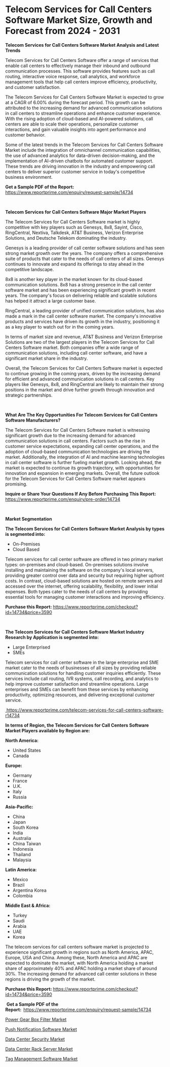 <p><h1>Telecom Services for Call Centers Software Market Size, Growth and Forecast from 2024 - 2031</h1></p><p><strong>Telecom Services for Call Centers Software Market Analysis and Latest Trends</strong></p>
<p><p>Telecom Services for Call Centers Software offer a range of services that enable call centers to effectively manage their inbound and outbound communication processes. This software provides features such as call routing, interactive voice response, call analytics, and workforce management tools that help call centers improve efficiency, productivity, and customer satisfaction.</p><p>The Telecom Services for Call Centers Software Market is expected to grow at a CAGR of 6.00% during the forecast period. This growth can be attributed to the increasing demand for advanced communication solutions in call centers to streamline operations and enhance customer experience. With the rising adoption of cloud-based and AI-powered solutions, call centers are able to scale their operations, personalize customer interactions, and gain valuable insights into agent performance and customer behavior.</p><p>Some of the latest trends in the Telecom Services for Call Centers Software Market include the integration of omnichannel communication capabilities, the use of advanced analytics for data-driven decision-making, and the implementation of AI-driven chatbots for automated customer support. These trends are driving innovation in the industry and empowering call centers to deliver superior customer service in today's competitive business environment.</p></p>
<p><strong>Get a Sample PDF of the Report:&nbsp;</strong> <a href="https://www.reportprime.com/enquiry/request-sample/14734">https://www.reportprime.com/enquiry/request-sample/14734</a></p>
<p>&nbsp;</p>
<p><strong>Telecom Services for Call Centers Software Major Market Players</strong></p>
<p><p>The Telecom Services for Call Centers Software market is highly competitive with key players such as Genesys, 8x8, Sayint, Cisco, RingCentral, Nextiva, Talkdesk, AT&T Business, Verizon Enterprise Solutions, and Deutsche Telekom dominating the industry.</p><p>Genesys is a leading provider of call center software solutions and has seen strong market growth over the years. The company offers a comprehensive suite of products that cater to the needs of call centers of all sizes. Genesys continues to innovate and expand its offerings to stay ahead in the competitive landscape.</p><p>8x8 is another key player in the market known for its cloud-based communication solutions. 8x8 has a strong presence in the call center software market and has been experiencing significant growth in recent years. The company's focus on delivering reliable and scalable solutions has helped it attract a large customer base.</p><p>RingCentral, a leading provider of unified communication solutions, has also made a mark in the call center software market. The company's innovative products and services have driven its growth in the industry, positioning it as a key player to watch out for in the coming years.</p><p>In terms of market size and revenue, AT&T Business and Verizon Enterprise Solutions are two of the largest players in the Telecom Services for Call Centers Software market. Both companies offer a wide range of communication solutions, including call center software, and have a significant market share in the industry.</p><p>Overall, the Telecom Services for Call Centers Software market is expected to continue growing in the coming years, driven by the increasing demand for efficient and advanced communication solutions in call centers. Key players like Genesys, 8x8, and RingCentral are likely to maintain their strong positions in the market and drive further growth through innovation and strategic partnerships.</p></p>
<p>&nbsp;</p>
<p><strong>What Are The Key Opportunities For Telecom Services for Call Centers Software Manufacturers?</strong></p>
<p><p>The Telecom Services for Call Centers Software market is witnessing significant growth due to the increasing demand for advanced communication solutions in call centers. Factors such as the rise in customer service expectations, expanding call center operations, and the adoption of cloud-based communication technologies are driving the market. Additionally, the integration of AI and machine learning technologies in call center software is further fueling market growth. Looking ahead, the market is expected to continue its growth trajectory, with opportunities for innovation and expansion in emerging markets. Overall, the future outlook for the Telecom Services for Call Centers Software market appears promising.</p></p>
<p><strong>Inquire or Share Your Questions If Any Before Purchasing This Report:</strong> <a href="https://www.reportprime.com/enquiry/pre-order/14734">https://www.reportprime.com/enquiry/pre-order/14734</a></p>
<p>&nbsp;</p>
<p><strong>Market Segmentation</strong></p>
<p><strong>The Telecom Services for Call Centers Software Market Analysis by types is segmented into:</strong></p>
<p><ul><li>On-Premises</li><li>Cloud Based</li></ul></p>
<p><p>Telecom services for call center software are offered in two primary market types: on-premises and cloud-based. On-premises solutions involve installing and maintaining the software on the company's local servers, providing greater control over data and security but requiring higher upfront costs. In contrast, cloud-based solutions are hosted on remote servers and accessed over the internet, offering scalability, flexibility, and lower initial expenses. Both types cater to the needs of call centers by providing essential tools for managing customer interactions and improving efficiency.</p></p>
<p><strong>Purchase this Report:&nbsp;</strong><a href="https://www.reportprime.com/checkout?id=14734&price=3590">https://www.reportprime.com/checkout?id=14734&price=3590</a></p>
<p>&nbsp;</p>
<p><strong>The Telecom Services for Call Centers Software Market Industry Research by Application is segmented into:</strong></p>
<p><ul><li>Large Enterprised</li><li>SMEs</li></ul></p>
<p><p>Telecom services for call center software in the large enterprise and SME market cater to the needs of businesses of all sizes by providing reliable communication solutions for handling customer inquiries efficiently. These services include call routing, IVR systems, call recording, and analytics to help improve customer satisfaction and streamline operations. Large enterprises and SMEs can benefit from these services by enhancing productivity, optimizing resources, and delivering exceptional customer service.</p></p>
<p><a href="https://www.reportprime.com/telecom-services-for-call-centers-software-r14734">&nbsp;https://www.reportprime.com/telecom-services-for-call-centers-software-r14734</a></p>
<p><strong>In terms of Region, the Telecom Services for Call Centers Software Market Players available by Region are:</strong></p>
<p>
    <p> <strong> North America: </strong>
        <ul>
            <li>United States</li>
            <li>Canada</li>
        </ul>
        </p> 
    <p> <strong> Europe: </strong>
        <ul>
            <li>Germany</li>
            <li>France</li>
            <li>U.K.</li>
            <li>Italy</li>
            <li>Russia</li>
        </ul>
        </p> 
    <p> <strong> Asia-Pacific: </strong>
        <ul>
            <li>China</li>
            <li>Japan</li>
            <li>South Korea</li>
            <li>India</li>
            <li>Australia</li>
            <li>China Taiwan</li>
            <li>Indonesia</li>
            <li>Thailand</li>
            <li>Malaysia</li>
        </ul>
        </p> 
    <p> <strong> Latin America: </strong>
        <ul>
            <li>Mexico</li>
            <li>Brazil</li>
            <li>Argentina Korea</li>
            <li>Colombia</li>
        </ul>
        </p> 
    <p> <strong> Middle East & Africa: </strong>
        <ul>
            <li>Turkey</li>
            <li>Saudi</li>
            <li>Arabia</li>
            <li>UAE</li>
            <li>Korea</li>
        </ul>
    </p>
    </p>
<p><p>The telecom services for call centers software market is projected to experience significant growth in regions such as North America, APAC, Europe, USA and China. Among these, North America and APAC are expected to dominate the market, with North America holding a market share of approximately 40% and APAC holding a market share of around 30%. The increasing demand for advanced call center solutions in these regions is driving the growth of the market.</p></p>
<p><strong>Purchase this Report: </strong><a href="https://www.reportprime.com/checkout?id=14734&price=3590">https://www.reportprime.com/checkout?id=14734&price=3590</a></p>
<p>&nbsp;<strong>Get a Sample PDF of the Report:&nbsp;&nbsp;</strong><a href="https://www.reportprime.com/enquiry/request-sample/14734">https://www.reportprime.com/enquiry/request-sample/14734</a></p>
<p><strong></strong></p>
<p><p><a href="https://www.linkedin.com/pulse/power-gear-box-filter-market-size-share-trends-analysis-report-om0if">Power Gear Box Filter Market</a></p><p><a href="https://github.com/lylyparadise/Market-Research-Report-List-4/blob/main/push-notification-software-market.md">Push Notification Software Market</a></p><p><a href="https://issuu.com/reportprime-2/docs/data-center-security-market-size-2030.pptx">Data Center Security Market</a></p><p><a href="https://issuu.com/reportprime-2/docs/data-center-rack-server-market-size-2030.pptx">Data Center Rack Server Market</a></p><p><a href="https://github.com/GroverBarry/Market-Research-Report-List-6/blob/main/tag-management-software-market.md">Tag Management Software Market</a></p></p>